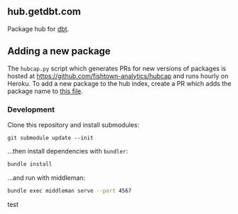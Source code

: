 ## hub.getdbt.com

Package hub for [dbt](https://www.getdbt.com).

## Adding a new package

The `hubcap.py` script which generates PRs for new versions of packages is hosted at https://github.com/fishtown-analytics/hubcap and runs hourly on Heroku. To add a new package to the hub index, create a PR which adds the package name to [this file](https://github.com/fishtown-analytics/hubcap/blob/master/hub.json).

### Development

Clone this repository and install submodules:

```
git submodule update --init
```

...then install dependencies with `bundler`:

```bash
bundle install
```

...and run with middleman:

```bash
bundle exec middleman serve --port 4567
```



test
